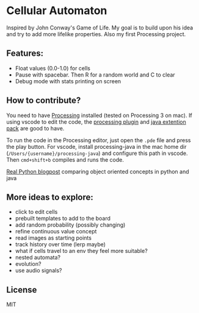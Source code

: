 # Cellular Automaton
Inspired by John Conway's Game of Life. My goal is to build upon his idea and try to add more lifelike properties. Also my first Processing project.

## Features:
- Float values (0.0-1.0) for cells
- Pause with spacebar. Then R for a random world and C to clear
- Debug mode with stats printing on screen

## How to contribute?
You need to have [Processing](https://processing.org) installed (tested on Processing 3 on mac). If using vscode to edit the code, the [processing plugin](https://marketplace.visualstudio.com/items?itemName=Tobiah.language-pde) and [java extention pack](https://marketplace.visualstudio.com/items?itemName=vscjava.vscode-java-pack) are good to have.

To run the code in the Processing editor, just open the `.pde` file and press the play button. For vscode, install processing-java in the mac home dir (`/Users/{username}/processing-java`) and configure this path in vscode. Then `cmd+shift+b` compiles and runs the code.

[Real Python blogpost](https://realpython.com/oop-in-python-vs-java/) comparing object oriented concepts in python and java

## More ideas to explore:
- click to edit cells
- prebuilt templates to add to the board
- add random probability (possibly changing)
- refine continuous value concept
- read images as starting points
- track history over time (lerp maybe)
- what if cells travel to an env they feel more suitable?
- nested automata?
- evolution?
- use audio signals?

## License
MIT
